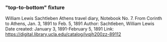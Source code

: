 ### "top-to-bottom" fixture

William Lewis Sachtleben Athens travel diary, Notebook No. 7. From Corinth to Athens, Jan. 3, 1891 to Feb. 5, 1891
Author: Sachtleben, William Lewis
Date created: January 3, 1891-February 5, 1891
Link: https://digital.library.ucla.edu/catalog/jvqjh200zz-89112
